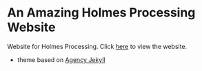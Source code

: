An Amazing Holmes Processing Website
====================

Website for Holmes Processing. Click [here](http://holmesprocessing.github.io/) to view the website.

* theme based on [Agency Jekyll](https://y7kim.github.io/agency-jekyll-theme)
